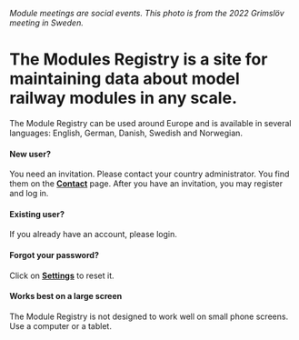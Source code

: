 ﻿*Module meetings are social events. This photo is from the 2022 Grimslöv meeting in Sweden.*

# The **Modules Registry** is a site for maintaining data about model railway modules in any scale.
The Module Registry can be used around Europe and is available in several languages: English, German, Danish, Swedish and Norwegian.

#### New user?
You need an invitation. Please contact your country administrator.
You find them on the [**Contact**](/Contact) page.
After you have an invitation, you may register and log in.

#### Existing user?
If you already have an account, please login.

#### Forgot your password?
Click on [**Settings**](/Users/Settings) to reset it.

#### Works best on a large screen
The Module Registry is not designed to work well on small phone screens.
Use a computer or a tablet.




